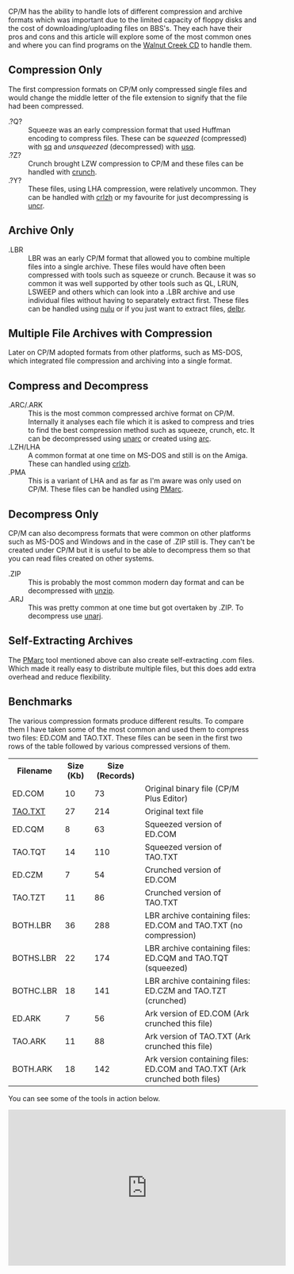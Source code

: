 CP/M has the ability to handle lots of different compression and archive formats which was important due to the limited capacity of floppy disks and the cost of downloading/uploading files on BBS's.  They each have their pros and cons and this article will explore some of the most common ones and where you can find programs on the [Walnut Creek CD](http://www.classiccmp.org/cpmarchives/ftp.php?b=cpm/Software/WalnutCD) to handle them.


## Compression Only
The first compression formats on CP/M only compressed single files and would change the middle letter of the file extension to signify that the file had been compressed.

<dl>
  <dt>.?Q?</dt>
  <dd>Squeeze was an early compression format that used Huffman encoding to compress files.  These can be <em>squeezed</em> (compressed) with <a href="http://www.classiccmp.org/cpmarchives/cpm/Software/WalnutCD/cpm/startkit/sq111.com" title="sq111.com">sq</a> and <em>unsqueezed</em> (decompressed) with <a href="http://www.classiccmp.org/cpmarchives/cpm/Software/WalnutCD/cpm/startkit/usq120.com" title="usq120.com">usq</a>.</dd>

  <dt>.?Z?</dt>
  <dd>Crunch brought LZW compression to CP/M and these files can be handled with <a href="http://www.classiccmp.org/cpmarchives/cpm/Software/WalnutCD/beehive/compress/crunch28.arc" title="crunch28.arc">crunch</a>.</dd>

  <dt>.?Y?</dt>
  <dd>These files, using LHA compression, were relatively uncommon.  They can be handled with <a href="http://www.classiccmp.org/cpmarchives/cpm/Software/WalnutCD/beehive/compress/crlzh20.lbr" title="crlzh20.lbr">crlzh</a> or my favourite for just decompressing is <a href="http://www.classiccmp.org/cpmarchives/cpm/Software/WalnutCD/beehive/compress/crunch28.arc" title="crunch28.arc">uncr</a>.</dd>
</dl>

## Archive Only
<dl>
  <dt>.LBR</dt>
  <dd>LBR was an early CP/M format that allowed you to combine multiple files into a single archive.  These files would have often been compressed with tools such as squeeze or crunch.  Because it was so common it was well supported by other tools such as QL, LRUN, LSWEEP and others which can look into a .LBR archive and use individual files without having to separately extract first.  These files can be handled using <a href="http://www.classiccmp.org/cpmarchives/cpm/Software/WalnutCD/cpm/utils/arc-lbr/nulu152a.lbr" title="nulu152a.lbr">nulu</a> or if you just want to extract files, <a href="http://www.classiccmp.org/cpmarchives/cpm/Software/WalnutCD/beehive/compress/delbr.com" title="delbr.com">delbr</a>.</dd>
</dl>

## Multiple File Archives with Compression
Later on CP/M adopted formats from other platforms, such as MS-DOS, which integrated file compression and archiving into a single format.

## Compress and Decompress
<dl>
  <dt>.ARC/.ARK</dt>
  <dd>This is the most common compressed archive format on CP/M.  Internally it analyses each file which it is asked to compress and tries to find the best compression method such as squeeze, crunch, etc.  It can be decompressed using <a href="http://www.classiccmp.org/cpmarchives/cpm/Software/WalnutCD/beehive/compress/unarc16.lbr" title="unarc16.lbr">unarc</a> or created using <a href="http://www.classiccmp.org/cpmarchives/cpm/Software/WalnutCD/beehive/compress/ark11.arc" title="ark11.arc">arc</a>.</dd>

  <dt>.LZH/LHA</dt>
  <dd>A common format at one time on MS-DOS and still is on the Amiga.  These can handled using <a href="http://www.classiccmp.org/cpmarchives/cpm/Software/WalnutCD/beehive/compress/crlzh20.lbr" title="crlzh20.lbr">crlzh</a>.</dd>

  <dt>.PMA</dt>
  <dd>This is a variant of LHA and as far as I'm aware was only used on CP/M.  These files can be handled using <a href="http://www.classiccmp.org/cpmarchives/cpm/Software/WalnutCD/enterprs/cpm/utils/f/pmautoae.com" title="pmautoae.com - Self Extracting Archive">PMarc</a>.</dd>
</dl>

## Decompress Only
CP/M can also decompress formats that were common on other platforms such as MS-DOS and Windows and in the case of .ZIP still is. They can't be created under CP/M but it is useful to be able to decompress them so that you can read files created on other systems.

<dl>
  <dt>.ZIP</dt>
  <dd>This is probably the most common modern day format and can be decompressed with <a href="http://www.classiccmp.org/cpmarchives/cpm/Software/WalnutCD/jsage/znode3/uploads/unzip18.lbr" title="unzip18.lbr">unzip</a>.</dd>
  <dt>.ARJ</dt>
  <dd>This was pretty common at one time but got overtaken by .ZIP.  To decompress
  use <a href="http://www.classiccmp.org/cpmarchives/cpm/Software/WalnutCD/jsage/znode3/uploads/cpmunarj.ark" title="cpmunarj.ark">unarj</a>.</dd>
</dl>


## Self-Extracting Archives

The [PMarc](http://www.classiccmp.org/cpmarchives/cpm/Software/WalnutCD/enterprs/cpm/utils/f/pmautoae.com "pmautoae.com - Self Extracting Archive") tool mentioned above can also create self-extracting .com files.  Which made it really easy to distribute multiple files, but this does add extra overhead and reduce flexibility.


## Benchmarks

The various compression formats produce different results. To compare them I have taken some of the most common and used them to compress two files: ED.COM and TAO.TXT.  These files can be seen in the first two rows of the table followed by various compressed versions of them.

<table class="neatTable">
  <tr><th>Filename</th><th>Size (Kb)</th><th>Size (Records)</th><th></th></tr>
  <tr>
    <td>ED.COM</td>
    <td>10</td>
    <td>73</td>
    <td>Original binary file (CP/M Plus Editor)</td>
  </tr>
  <tr>
    <td><a href="http://www.textfiles.com/100/taoprogram.pro">TAO.TXT</a></td>
    <td>27</td>
    <td>214</td>
    <td>Original text file</td>
  </tr>
  <tr>
    <td>ED.CQM</td>
    <td>8</td>
    <td>63</td>
    <td>Squeezed version of ED.COM</td>
  </tr>
  <tr>
    <td>TAO.TQT</td>
    <td>14</td>
    <td>110</td>
    <td>Squeezed version of TAO.TXT</td>
  </tr>
  <tr>
    <td>ED.CZM</td>
    <td>7</td>
    <td>54</td>
    <td>Crunched version of ED.COM</td>
  </tr>
  <tr>
    <td>TAO.TZT</td>
    <td>11</td>
    <td>86</td>
    <td>Crunched version of TAO.TXT</td>
  <tr>
    <td>BOTH.LBR</td>
    <td>36</td>
    <td>288</td>
    <td>LBR archive containing files: ED.COM and TAO.TXT (no compression)</td>
  </tr>
  <tr>
    <td>BOTHS.LBR</td>
    <td>22</td>
    <td>174</td>
    <td>LBR archive containing files: ED.CQM and TAO.TQT (squeezed)</td>
  </tr>
  <tr>
    <td>BOTHC.LBR</td>
    <td>18</td>
    <td>141</td>
    <td>LBR archive containing files: ED.CZM and TAO.TZT (crunched)</td>
  </tr>
  <tr>
    <td>ED.ARK</td>
    <td>7</td>
    <td>56</td>
    <td>Ark version of ED.COM (Ark crunched this file)</td>
  <tr>
    <td>TAO.ARK</td>
    <td>11</td>
    <td>88</td>
    <td>Ark version of TAO.TXT (Ark crunched this file)</td>
  </tr>
  <tr>
    <td>BOTH.ARK</td>
    <td>18</td>
    <td>142</td>
    <td>Ark version containing files: ED.COM and TAO.TXT (Ark crunched both files)</td>
  </tr>
</table>

You can see some of the tools in action below.

<div class="youtube-wrapper">
  <iframe width="560" height="315" src="https://www.youtube.com/embed/OaIO56EmSuY" frameborder="0" allow="accelerometer; autoplay; encrypted-media; gyroscope; picture-in-picture" allowfullscreen></iframe>
</div>
